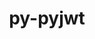 ---
title: "py-pyjwt"
layout: cache
categories: [package, v0.21.0]
meta: {"versions": ["2.4.0"], "compilers": ["apple-clang@=15.0.0", "gcc@=11.4.0", "gcc@=9.4.0", "oneapi@=2023.2.0"], "oss": ["ubuntu20.04", "ventura"], "platforms": ["darwin", "linux"], "targets": ["aarch64", "neoverse_v1", "ppc64le", "x86_64_v3"], "stacks": ["e4s", "e4s-neoverse_v1", "e4s-oneapi", "e4s-power", "ml-darwin-aarch64-mps", "root"], "num_specs": 5, "num_specs_by_stack": {"ml-darwin-aarch64-mps": 1, "root": 5, "e4s-neoverse_v1": 1, "e4s-power": 1, "e4s": 1, "e4s-oneapi": 1}}
spec_details: [{"hash": "rmmwmghpt2vhvmxmfmxlvt2nskx5ywan", "compiler": "apple-clang@=15.0.0", "versions": ["2.4.0"], "os": "ventura", "platform": "darwin", "target": "aarch64", "variants": ["build_system=python_pip", "~crypto"], "stacks": ["ml-darwin-aarch64-mps", "root"], "size": "-", "tarball": "https://binaries.spack.io/releases/v0.21.0/build_cache/darwin-ventura-aarch64/apple-clang-15.0.0/py-pyjwt-2.4.0/darwin-ventura-aarch64-apple-clang-15.0.0-py-pyjwt-2.4.0-rmmwmghpt2vhvmxmfmxlvt2nskx5ywan.spack"}, {"hash": "pcivwbujvo7h5nascwoaynzp7p6y7yz3", "compiler": "gcc@=11.4.0", "versions": ["2.4.0"], "os": "ubuntu20.04", "platform": "linux", "target": "neoverse_v1", "variants": ["build_system=python_pip", "+crypto"], "stacks": ["root", "e4s-neoverse_v1"], "size": "-", "tarball": "https://binaries.spack.io/releases/v0.21.0/build_cache/linux-ubuntu20.04-neoverse_v1/gcc-11.4.0/py-pyjwt-2.4.0/linux-ubuntu20.04-neoverse_v1-gcc-11.4.0-py-pyjwt-2.4.0-pcivwbujvo7h5nascwoaynzp7p6y7yz3.spack"}, {"hash": "4avktkby5bmw7hkhyc4e6jvciu4my5sb", "compiler": "gcc@=9.4.0", "versions": ["2.4.0"], "os": "ubuntu20.04", "platform": "linux", "target": "ppc64le", "variants": ["build_system=python_pip", "+crypto"], "stacks": ["e4s-power", "root"], "size": "-", "tarball": "https://binaries.spack.io/releases/v0.21.0/build_cache/linux-ubuntu20.04-ppc64le/gcc-9.4.0/py-pyjwt-2.4.0/linux-ubuntu20.04-ppc64le-gcc-9.4.0-py-pyjwt-2.4.0-4avktkby5bmw7hkhyc4e6jvciu4my5sb.spack"}, {"hash": "akmvub3czp27ejcjlp42od2cbm7pra5n", "compiler": "gcc@=11.4.0", "versions": ["2.4.0"], "os": "ubuntu20.04", "platform": "linux", "target": "x86_64_v3", "variants": ["build_system=python_pip", "+crypto"], "stacks": ["e4s", "root"], "size": "-", "tarball": "https://binaries.spack.io/releases/v0.21.0/build_cache/linux-ubuntu20.04-x86_64_v3/gcc-11.4.0/py-pyjwt-2.4.0/linux-ubuntu20.04-x86_64_v3-gcc-11.4.0-py-pyjwt-2.4.0-akmvub3czp27ejcjlp42od2cbm7pra5n.spack"}, {"hash": "at46moachoz4kdehrnvnp5ejg6idxhxz", "compiler": "oneapi@=2023.2.0", "versions": ["2.4.0"], "os": "ubuntu20.04", "platform": "linux", "target": "x86_64_v3", "variants": ["build_system=python_pip", "+crypto"], "stacks": ["root", "e4s-oneapi"], "size": "-", "tarball": "https://binaries.spack.io/releases/v0.21.0/build_cache/linux-ubuntu20.04-x86_64_v3/oneapi-2023.2.0/py-pyjwt-2.4.0/linux-ubuntu20.04-x86_64_v3-oneapi-2023.2.0-py-pyjwt-2.4.0-at46moachoz4kdehrnvnp5ejg6idxhxz.spack"}]
---